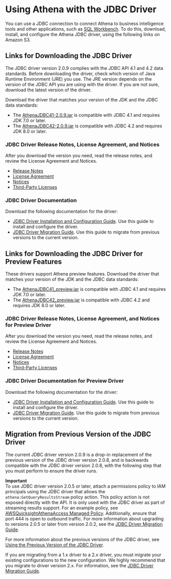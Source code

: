 # Using Athena with the JDBC Driver<a name="connect-with-jdbc"></a>

You can use a JDBC connection to connect Athena to business intelligence tools and other applications, such as [SQL Workbench](http://www.sql-workbench.eu/downloads.html)\. To do this, download, install, and configure the Athena JDBC driver, using the following links on Amazon S3\.

## Links for Downloading the JDBC Driver<a name="download-the-jdbc-driver"></a>

The JDBC driver version 2\.0\.9 complies with the JDBC API 4\.1 and 4\.2 data standards\. Before downloading the driver, check which version of Java Runtime Environment \(JRE\) you use\. The JRE version depends on the version of the JDBC API you are using with the driver\. If you are not sure, download the latest version of the driver\. 

Download the driver that matches your version of the JDK and the JDBC data standards:
+ The [AthenaJDBC41\-2\.0\.9\.jar](https://athena-downloads.s3.amazonaws.com/drivers/JDBC/SimbaAthenaJDBC_2.0.9/AthenaJDBC41_2.0.9.jar) is compatible with JDBC 4\.1 and requires JDK 7\.0 or later\.
+ The [AthenaJDBC42\-2\.0\.9\.jar](https://s3.amazonaws.com/athena-downloads/drivers/JDBC/SimbaAthenaJDBC_2.0.9/AthenaJDBC42_2.0.9.jar) is compatible with JDBC 4\.2 and requires JDK 8\.0 or later\.

### JDBC Driver Release Notes, License Agreement, and Notices<a name="atelong-jdbc-driver-license-agreement"></a>

After you download the version you need, read the release notes, and review the License Agreement and Notices\. 
+ [Release Notes](https://s3.amazonaws.com/athena-downloads/drivers/JDBC/SimbaAthenaJDBC_2.0.9/docs/release-notes.txt)
+ [License Agreement](https://s3.amazonaws.com/athena-downloads/drivers/JDBC/SimbaAthenaJDBC_2.0.9/docs/LICENSE.txt)
+ [Notices](https://s3.amazonaws.com/athena-downloads/drivers/JDBC/SimbaAthenaJDBC_2.0.9/docs/NOTICES.txt)
+ [Third\-Party Licenses](https://s3.amazonaws.com/athena-downloads/drivers/JDBC/SimbaAthenaJDBC_2.0.9/docs/third-party-licenses.txt)

### JDBC Driver Documentation<a name="documentation-jdbc"></a>

Download the following documentation for the driver:
+ [JDBC Driver Installation and Configuration Guide](https://s3.amazonaws.com/athena-downloads/drivers/JDBC/SimbaAthenaJDBC_2.0.9/docs/Simba+Athena+JDBC+Driver+Install+and+Configuration+Guide.pdf)\. Use this guide to install and configure the driver\.
+ [JDBC Driver Migration Guide](https://s3.amazonaws.com/athena-downloads/drivers/JDBC/SimbaAthenaJDBC_2.0.9/docs/Simba+Athena+JDBC+Driver+Migration+Guide.pdf)\. Use this guide to migrate from previous versions to the current version\.

## Links for Downloading the JDBC Driver for Preview Features<a name="download-jdbc-preview-driver"></a>

These drivers support Athena preview features\. Download the driver that matches your version of the JDK and the JDBC data standards:
+ The [AthenaJDBC41\_preview\.jar](https://athena-downloads.s3.amazonaws.com/drivers/JDBC/athena-preview/SimbaAthenaJDBC_2.0.11_preview/AthenaJDBC41_preview.jar) is compatible with JDBC 4\.1 and requires JDK 7\.0 or later\.
+ The [AthenaJDBC42\_preview\.jar](https://athena-downloads.s3.amazonaws.com/drivers/JDBC/athena-preview/SimbaAthenaJDBC_2.0.11_preview/AthenaJDBC42_preview.jar) is compatible with JDBC 4\.2 and requires JDK 8\.0 or later\.

### JDBC Driver Release Notes, License Agreement, and Notices for Preview Driver<a name="atelong-jdbc-driver-license-agreement-preview"></a>

After you download the version you need, read the release notes, and review the License Agreement and Notices\. 
+ [Release Notes](https://athena-downloads.s3.amazonaws.com/drivers/JDBC/athena-preview/SimbaAthenaJDBC_2.0.11_preview/docs/release-notes.txt)
+ [License Agreement](https://athena-downloads.s3.amazonaws.com/drivers/JDBC/athena-preview/SimbaAthenaJDBC_2.0.11_preview/docs/LICENSE.txt)
+ [Notices](https://athena-downloads.s3.amazonaws.com/drivers/JDBC/athena-preview/SimbaAthenaJDBC_2.0.11_preview/docs/NOTICES.txt)
+ [Third\-Party Licenses](https://athena-downloads.s3.amazonaws.com/drivers/JDBC/athena-preview/SimbaAthenaJDBC_2.0.11_preview/docs/third-party-licenses.txt)

### JDBC Driver Documentation for Preview Driver<a name="documentation-jdbc-preview"></a>

Download the following documentation for the driver:
+ [JDBC Driver Installation and Configuration Guide](https://athena-downloads.s3.amazonaws.com/drivers/JDBC/athena-preview/SimbaAthenaJDBC_2.0.11_preview/docs/Simba+Athena+JDBC+Driver+Install+and+Configuration+Guide.pdf)\. Use this guide to install and configure the driver\.
+ [JDBC Driver Migration Guide](https://athena-downloads.s3.amazonaws.com/drivers/JDBC/athena-preview/SimbaAthenaJDBC_2.0.11_preview/docs/Simba+Athena+JDBC+Driver+Migration+Guide.pdf)\. Use this guide to migrate from previous versions to the current version\.

## Migration from Previous Version of the JDBC Driver<a name="migration-from-previous-jdbc-driver"></a>

The current JDBC driver version 2\.0\.9 is a drop\-in replacement of the previous version of the JDBC driver version 2\.0\.8, and is backwards compatible with the JDBC driver version 2\.0\.8, with the following step that you must perform to ensure the driver runs\. 

**Important**  
To use JDBC driver version 2\.0\.5 or later, attach a permissions policy to IAM principals using the JDBC driver that allows the `athena:GetQueryResultsStream` policy action\. This policy action is not exposed directly with the API\. It is only used with the JDBC driver as part of streaming results support\. For an example policy, see [AWSQuicksightAthenaAccess Managed Policy](awsquicksightathenaaccess-managed-policy.md)\. Additionally, ensure that port 444 is open to outbound traffic\. For more information about upgrading to versions 2\.0\.5 or later from version 2\.0\.2, see the [JDBC Driver Migration Guide](https://s3.amazonaws.com/athena-downloads/drivers/JDBC/SimbaAthenaJDBC_2.0.9/docs/Simba+Athena+JDBC+Driver+Migration+Guide.pdf)\. 

For more information about the previous versions of the JDBC driver, see [Using the Previous Version of the JDBC Driver](connect-with-previous-jdbc.md)\.

If you are migrating from a 1\.x driver to a 2\.x driver, you must migrate your existing configurations to the new configuration\. We highly recommend that you migrate to driver version 2\.x\. For information, see the [JDBC Driver Migration Guide](https://s3.amazonaws.com/athena-downloads/drivers/JDBC/SimbaAthenaJDBC_2.0.9/docs/Simba+Athena+JDBC+Driver+Migration+Guide.pdf)\.